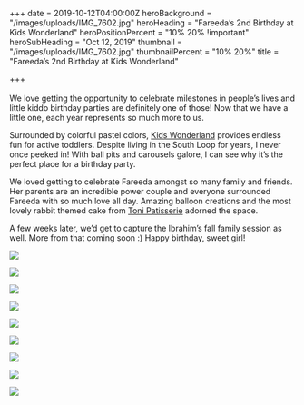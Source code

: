 +++
date = 2019-10-12T04:00:00Z
heroBackground = "/images/uploads/IMG_7602.jpg"
heroHeading = "Fareeda’s 2nd Birthday at Kids Wonderland"
heroPositionPercent = "10% 20% !important"
heroSubHeading = "Oct 12, 2019"
thumbnail = "/images/uploads/IMG_7602.jpg"
thumbnailPercent = "10% 20%"
title = "Fareeda’s 2nd Birthday at Kids Wonderland"

+++
<br/>
<br/>
We love getting the opportunity to celebrate milestones in people’s lives and little kiddo birthday parties are definitely one of those! Now that we have a little one, each year represents so much more to us.

Surrounded by colorful pastel colors, [Kids Wonderland](https://www.kidswonderlandchicago.com/) provides endless fun for active toddlers. Despite living in the South Loop for years, I never once peeked in! With ball pits and carousels galore, I can see why it’s the perfect place for a birthday party.

We loved getting to celebrate Fareeda amongst so many family and friends. Her parents are an incredible power couple and everyone surrounded Fareeda with so much love all day. Amazing balloon creations and the most lovely rabbit themed cake from [Toni Patisserie](https://www.tonipatisserie.com/) adorned the space.

A few weeks later, we’d get to capture the Ibrahim’s fall family session as well. More from that coming soon :) Happy birthday, sweet girl!

![](images/uploads/f1.jpg)

![](images/uploads/IMG_7643.jpg)

![](images/uploads/f2.jpg)

![](images/uploads/IMG_7626.jpg)

![](images/uploads/f3.jpg)

![](images/uploads/f4.jpg)

![](images/uploads/IMG_7746.jpg)

![](images/uploads/f5.jpg)

![](images/uploads/IMG_7725.jpg)